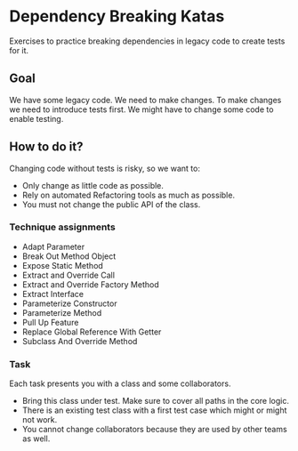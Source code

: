 # Dependency Breaking Katas

Exercises to practice breaking dependencies in legacy code to create tests for it.

## Goal

We have some legacy code. We need to make changes.
To make changes we need to introduce tests first.
We might have to change some code to enable testing.

## How to do it?

Changing code without tests is risky, so we want to:

- Only change as little code as possible.
- Rely on automated Refactoring tools as much as possible.
- You must not change the public API of the class.

### Technique assignments

- Adapt Parameter
- Break Out Method Object
- Expose Static Method
- Extract and Override Call
- Extract and Override Factory Method
- Extract Interface
- Parameterize Constructor
- Parameterize Method
- Pull Up Feature
- Replace Global Reference With Getter
- Subclass And Override Method

### Task

Each task presents you with a class and some collaborators.

- Bring this class under test. Make sure to cover all paths in the core logic.
- There is an existing test class with a first test case which might or might not work.
- You cannot change collaborators because they are used by other teams as well.